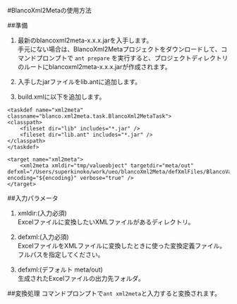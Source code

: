 #BlancoXml2Metaの使用方法

##準備
1. 最新のblancoxml2meta-x.x.x.jarを入手します。  
手元にない場合は、BlancoXml2Metaプロジェクトをダウンロードして、コマンドプロンプトで
```ant prepare```
を実行すると、プロジェクトディレクトリのルートにblancoxml2meta-x.x.x.jarが作成されます。

1. 入手したjarファイルをlib.antに追加します。
1. build.xmlに以下を追加します。

```
<taskdef name="xml2meta" classname="blanco.xml2meta.task.BlancoXml2MetaTask">
<classpath>
    <fileset dir="lib" includes="*.jar" />
    <fileset dir="lib.ant" includes="*.jar" />
</classpath>
</taskdef>

<target name="xml2meta">
    <xml2meta xmldir="tmp/valueobject" targetdir="meta/out" defxml="/Users/superkinoko/work/ueo/blancoXml2Meta/defXmlFiles/BlancoValueObjectMeta2Xml.xml" encoding="${encoding}" verbose="true" />
</target>
```

##入力パラメータ

1. xmldir:(入力必須)   
 Excelファイルに変換したいXMLファイルがあるディレクトリ。
 
1. defxml:(入力必須)   
 ExcelファイルをXMLファイルに変換したときに使った変換定義ファイル。  
 フルパスを指定してください。
  
1. defxml:(デフォルト meta/out)  
生成されたExcelファイルの出力先フォルダ。

##変換処理
コマンドプロンプトで```ant xml2meta```と入力すると変換されます。